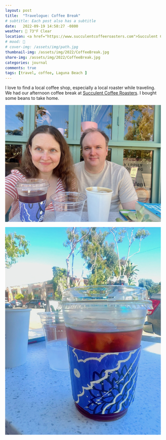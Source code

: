```yaml
---
layout: post
title:  "Travelogue: Coffee Break"
# subtitle: Each post also has a subtitle
date:   2022-09-19 14:58:27 -0800
weather: 🔆 73°F Clear
location: <a href="https://www.succulentcoffeeroasters.com">Succulent Coffee Roasters</a>, Laguna Beach, California
# mood: 🥰
# cover-img: /assets/img/path.jpg
thumbnail-img: /assets/img/2022/CoffeeBreak.jpg
share-img: /assets/img/2022/CoffeeBreak.jpg
categories: journal
comments: true
tags: [travel, coffee, Laguna Beach ]
---
```


I love to find a local coffee shop, especially a local roaster while traveling. We had our afternoon coffee break at [Succulent Coffee Roasters](https://www.succulentcoffeeroasters.com). I bought some beans to take home.

![Selfie](/assets/img/2022/CoffeeBreakSelfie.jpg)

![Coffee Break](/assets/img/2022/CoffeeBreak.jpg)